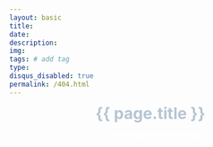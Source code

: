 ```yaml
---
layout: basic
title: 
date: 
description:  
img:  
tags: # add tag
type:
disqus_disabled: true
permalink: /404.html
---
```

<div style="text-align: center">
  <h1 style=" margin: 15px 0px; line-height: 1; color:#b7c5d3">{{ page.title }}</h1>
  <p ><strong style="color:#fff">İstenilen sayfa bulunamadı.</strong></p>
</div>